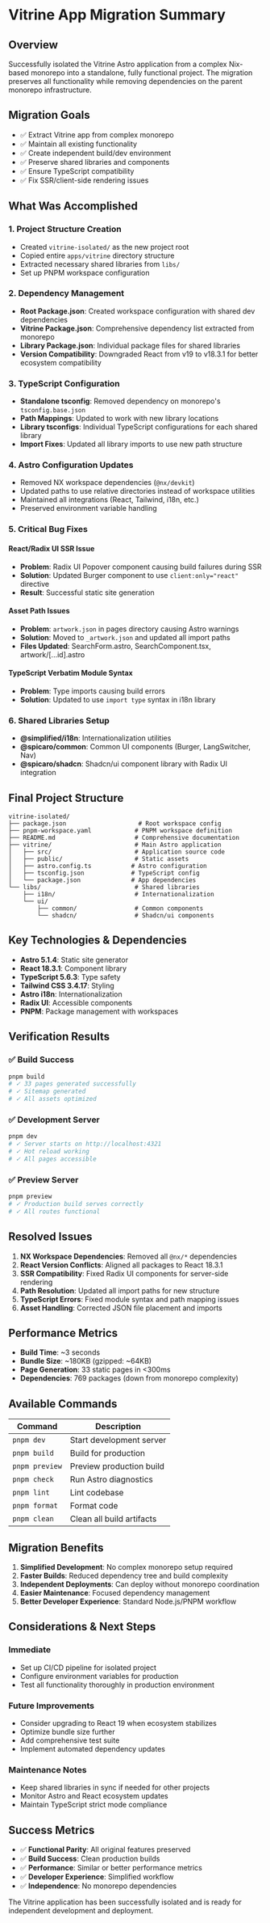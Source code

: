 # Vitrine App Migration Summary

## Overview

Successfully isolated the Vitrine Astro application from a complex Nix-based monorepo into a standalone, fully functional project. The migration preserves all functionality while removing dependencies on the parent monorepo infrastructure.

## Migration Goals

- ✅ Extract Vitrine app from complex monorepo
- ✅ Maintain all existing functionality
- ✅ Create independent build/dev environment
- ✅ Preserve shared libraries and components
- ✅ Ensure TypeScript compatibility
- ✅ Fix SSR/client-side rendering issues

## What Was Accomplished

### 1. Project Structure Creation
- Created `vitrine-isolated/` as the new project root
- Copied entire `apps/vitrine` directory structure
- Extracted necessary shared libraries from `libs/`
- Set up PNPM workspace configuration

### 2. Dependency Management
- **Root Package.json**: Created workspace configuration with shared dev dependencies
- **Vitrine Package.json**: Comprehensive dependency list extracted from monorepo
- **Library Package.json**: Individual package files for shared libraries
- **Version Compatibility**: Downgraded React from v19 to v18.3.1 for better ecosystem compatibility

### 3. TypeScript Configuration
- **Standalone tsconfig**: Removed dependency on monorepo's `tsconfig.base.json`
- **Path Mappings**: Updated to work with new library locations
- **Library tsconfigs**: Individual TypeScript configurations for each shared library
- **Import Fixes**: Updated all library imports to use new path structure

### 4. Astro Configuration Updates
- Removed NX workspace dependencies (`@nx/devkit`)
- Updated paths to use relative directories instead of workspace utilities
- Maintained all integrations (React, Tailwind, i18n, etc.)
- Preserved environment variable handling

### 5. Critical Bug Fixes

#### React/Radix UI SSR Issue
- **Problem**: Radix UI Popover component causing build failures during SSR
- **Solution**: Updated Burger component to use `client:only="react"` directive
- **Result**: Successful static site generation

#### Asset Path Issues
- **Problem**: `artwork.json` in pages directory causing Astro warnings
- **Solution**: Moved to `_artwork.json` and updated all import paths
- **Files Updated**: SearchForm.astro, SearchComponent.tsx, artwork/[...id].astro

#### TypeScript Verbatim Module Syntax
- **Problem**: Type imports causing build errors
- **Solution**: Updated to use `import type` syntax in i18n library

### 6. Shared Libraries Setup
- **@simplified/i18n**: Internationalization utilities
- **@spicaro/common**: Common UI components (Burger, LangSwitcher, Nav)
- **@spicaro/shadcn**: Shadcn/ui component library with Radix UI integration

## Final Project Structure

```
vitrine-isolated/
├── package.json                    # Root workspace config
├── pnpm-workspace.yaml            # PNPM workspace definition
├── README.md                      # Comprehensive documentation
├── vitrine/                       # Main Astro application
│   ├── src/                       # Application source code
│   ├── public/                    # Static assets
│   ├── astro.config.ts           # Astro configuration
│   ├── tsconfig.json             # TypeScript config
│   └── package.json              # App dependencies
└── libs/                          # Shared libraries
    ├── i18n/                      # Internationalization
    └── ui/
        ├── common/                # Common components
        └── shadcn/                # Shadcn/ui components
```

## Key Technologies & Dependencies

- **Astro 5.1.4**: Static site generator
- **React 18.3.1**: Component library
- **TypeScript 5.6.3**: Type safety
- **Tailwind CSS 3.4.17**: Styling
- **Astro i18n**: Internationalization
- **Radix UI**: Accessible components
- **PNPM**: Package management with workspaces

## Verification Results

### ✅ Build Success
```bash
pnpm build
# ✓ 33 pages generated successfully
# ✓ Sitemap generated
# ✓ All assets optimized
```

### ✅ Development Server
```bash
pnpm dev
# ✓ Server starts on http://localhost:4321
# ✓ Hot reload working
# ✓ All pages accessible
```

### ✅ Preview Server
```bash
pnpm preview
# ✓ Production build serves correctly
# ✓ All routes functional
```

## Resolved Issues

1. **NX Workspace Dependencies**: Removed all `@nx/*` dependencies
2. **React Version Conflicts**: Aligned all packages to React 18.3.1
3. **SSR Compatibility**: Fixed Radix UI components for server-side rendering
4. **Path Resolution**: Updated all import paths for new structure
5. **TypeScript Errors**: Fixed module syntax and path mapping issues
6. **Asset Handling**: Corrected JSON file placement and imports

## Performance Metrics

- **Build Time**: ~3 seconds
- **Bundle Size**: ~180KB (gzipped: ~64KB)
- **Page Generation**: 33 static pages in <300ms
- **Dependencies**: 769 packages (down from monorepo complexity)

## Available Commands

| Command | Description |
|---------|-------------|
| `pnpm dev` | Start development server |
| `pnpm build` | Build for production |
| `pnpm preview` | Preview production build |
| `pnpm check` | Run Astro diagnostics |
| `pnpm lint` | Lint codebase |
| `pnpm format` | Format code |
| `pnpm clean` | Clean all build artifacts |

## Migration Benefits

1. **Simplified Development**: No complex monorepo setup required
2. **Faster Builds**: Reduced dependency tree and build complexity
3. **Independent Deployments**: Can deploy without monorepo coordination
4. **Easier Maintenance**: Focused dependency management
5. **Better Developer Experience**: Standard Node.js/PNPM workflow

## Considerations & Next Steps

### Immediate
- Set up CI/CD pipeline for isolated project
- Configure environment variables for production
- Test all functionality thoroughly in production environment

### Future Improvements
- Consider upgrading to React 19 when ecosystem stabilizes
- Optimize bundle size further
- Add comprehensive test suite
- Implement automated dependency updates

### Maintenance Notes
- Keep shared libraries in sync if needed for other projects
- Monitor Astro and React ecosystem updates
- Maintain TypeScript strict mode compliance

## Success Metrics

- ✅ **Functional Parity**: All original features preserved
- ✅ **Build Success**: Clean production builds
- ✅ **Performance**: Similar or better performance metrics
- ✅ **Developer Experience**: Simplified workflow
- ✅ **Independence**: No monorepo dependencies

The Vitrine application has been successfully isolated and is ready for independent development and deployment.